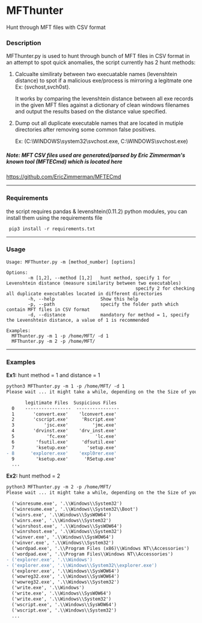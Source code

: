 # MFThunter
Hunt through MFT files with CSV format

### Description
MFThunter.py is used to hunt through bunch of MFT files in CSV format in an attempt to spot quick anomalies, the script currently has 2 hunt methods:

1. Calcualte similiraty between two execuatable names (levenshtein distance) to spot if a malicious exe/process is mirroring a legitmate one Ex: (svchost,svch0st).

     It works by comparing the levenshtein distance between all exe records in the given MFT files against a dictionary of clean windows filenames and output the results based on the distance value specified.

2. Dump out all duplicate executable names that are located in mutiple directories after removing some common false positives.

      Ex: (C:\WlNDOWS\system32\svchost.exe, C:\WlNDOWS\\svchost.exe)

##### Note: MFT CSV files used are generated/parsed by Eric Zimmerman's known tool (MFTECmd) which is located here
https://github.com/EricZimmerman/MFTECmd

___
### Requirements

the script requires pandas & levenshtein(0.11.2) python modules, you can install them using the requirements file

```
 pip3 install -r requirements.txt
```
___
### Usage

```
Usage: MFThunter.py -m [method_number] [options]
 
Options:
        -m [1,2], --method [1,2]   hunt method, specify 1 for Levenshtein distance (measure similarity between two executables)
                                                specify 2 for checking all duplicate executables located in different directories
        -h, --help                 Show this help
        -p, --path                 specify the folder path which contain MFT files in CSV format
        -d, --distance             mandatory for method = 1, specify the Levenshtein distance, a value of 1 is recommended
 
Examples:
  MFThunter.py -m 1 -p /home/MFT/ -d 1
  MFThunter.py -m 2 -p /home/MFT/ 
```
___
### Examples
**Ex1:** hunt method = 1 and distance = 1
```diff
python3 MFThunter.py -m 1 -p /home/MFT/ -d 1
Please wait ... it might take a while, depending on the the Size of your MFT files

       legitimate Files  Suspicious Files
  0    -----------------  ----------------
  1       'convert.exe'    'lconvert.exe'
  2       'cscript.exe'     'Rscript.exe'
  3           'jsc.exe'         'jmc.exe'
  4       'drvinst.exe'    'drv_inst.exe'
  5            'fc.exe'          'lc.exe'
  6        'fsutil.exe'     'dfsutil.exe'
  7        'ksetup.exe'       'setup.exe'
- 8      'explorer.exe'    'expl0rer.exe'
  9        'ksetup.exe'      'RSetup.exe'
  ...
```

**Ex2:** hunt method = 2
```diff
python3 MFThunter.py -m 2 -p /home/MFT/
Please wait ... it might take a while, depending on the the Size of your MFT files

  ('winresume.exe', '.\\Windows\\System32')
  ('winresume.exe', '.\\Windows\\System32\\Boot')
  ('winrs.exe', '.\\Windows\\SysWOW64')
  ('winrs.exe', '.\\Windows\\System32')
  ('winrshost.exe', '.\\Windows\\SysWOW64')
  ('winrshost.exe', '.\\Windows\\System32')
  ('winver.exe', '.\\Windows\\SysWOW64')
  ('winver.exe', '.\\Windows\\System32')
  ('wordpad.exe', '.\\Program Files (x86)\\Windows NT\\Accessories')
  ('wordpad.exe', '.\\Program Files\\Windows NT\\Accessories')
- ('explorer.exe', '.\\Windows')
- ('explorer.exe', '.\\Windows\\System32\\explorer.exe')
  ('explorer.exe', '.\\Windows\\SysWOW64')
  ('wowreg32.exe', '.\\Windows\\SysWOW64')
  ('wowreg32.exe', '.\\Windows\\System32')
  ('write.exe', '.\\Windows')
  ('write.exe', '.\\Windows\\SysWOW64')
  ('write.exe', '.\\Windows\\System32')
  ('wscript.exe', '.\\Windows\\SysWOW64')
  ('wscript.exe', '.\\Windows\\System32')
  ...
```
